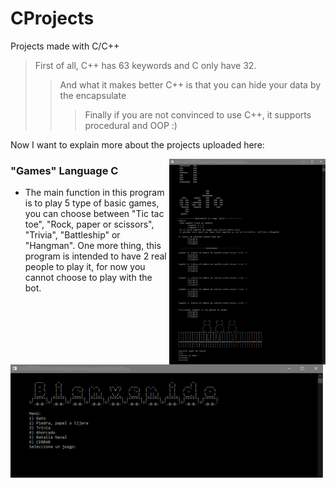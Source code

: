 # CProjects
Projects made with C/C++ 

> First of all, C++ has 63 keywords and C only have 32.
>> And what it makes better C++ is that you can hide your data by the encapsulate
>>> Finally if you are not convinced to use C++, it supports procedural and OOP :)

Now I want to explain more about the projects uploaded here:

<img src="https://github.com/Art3mis7082/CProjects/blob/main/Tictactoe.PNG" width="250px" align="right">

### "Games" Language C ###
  - The main function in this program is to play 5 type of basic games, you can choose between "Tic tac toe", "Rock, paper or scissors", "Trivia", "Battleship" or "Hangman". One more thing, this program is intended to have 2 real people to play it, for now you cannot choose to play with the bot.  

<img src="https://github.com/Art3mis7082/CProjects/blob/main/ttt.PNG" width="500px" align="center">

 
